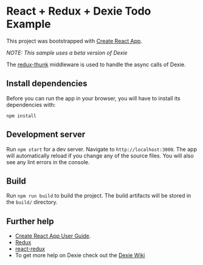 # React + Redux + Dexie Todo Example

This project was bootstrapped with [Create React App](https://github.com/facebookincubator/create-react-app).

*NOTE: This sample uses a beta version of Dexie*

The [redux-thunk](https://github.com/gaearon/redux-thunk) middleware is used to handle the async calls of Dexie.

## Install dependencies

Before you can run the app in your browser, you will have to install its dependencies with:

```
npm install
```

## Development server

Run `npm start` for a dev server. Navigate to `http://localhost:3000`. The app will automatically reload if you change any of the source files. You will also see any lint errors in the console.

## Build

Run `npm run build` to build the project. The build artifacts will be stored in the `build/` directory.

## Further help

* [Create React App User Guide](https://github.com/facebookincubator/create-react-app/blob/master/packages/react-scripts/template/README.md).
* [Redux](http://redux.js.org/)
* [react-redux](https://github.com/reactjs/react-redux)
* To get more help on Dexie check out the [Dexie Wiki](https://github.com/dfahlander/Dexie.js/wiki)
